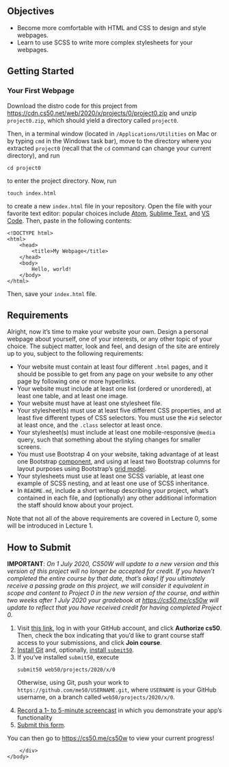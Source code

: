 <html>

<h2 id="objectives">Objectives</h2>

<ul>
  <li>Become more comfortable with HTML and CSS to design and style webpages.</li>
  <li>Learn to use SCSS to write more complex stylesheets for your webpages.</li>
</ul>

<h2 id="getting-started">Getting Started</h2>

<h3 id="your-first-webpage">Your First Webpage</h3>

<p>Download the distro code for this project from <a href="https://cdn.cs50.net/web/2020/x/projects/0/project0.zip">https://cdn.cs50.net/web/2020/x/projects/0/project0.zip</a> and unzip <code class="highlighter-rouge">project0.zip</code>, which should yield a directory called <code class="highlighter-rouge">project0</code>.</p>

<p>Then, in a terminal window (located in <code class="highlighter-rouge">/Applications/Utilities</code> on Mac or by typing
<code class="highlighter-rouge">cmd</code> in the Windows task bar), move to the directory where you extracted <code class="highlighter-rouge">project0</code>
(recall that the <code class="highlighter-rouge">cd</code> command can change your current directory), and run</p>

<div class="highlighter-rouge"><div class="highlight"><pre class="highlight"><code>cd project0
</code></pre></div></div>

<p>to enter the project directory. Now, run</p>

<div class="highlighter-rouge"><div class="highlight"><pre class="highlight"><code>touch index.html
</code></pre></div></div>

<p>to create a new <code class="highlighter-rouge">index.html</code> file in your repository. Open the file with your
favorite text editor: popular choices include <a href="https://atom.io/">Atom</a>,
<a href="https://www.sublimetext.com/">Sublime Text</a>, and <a href="https://code.visualstudio.com/">VS
Code</a>. Then, paste in the following contents:</p>

<div class="language-html highlighter-rouge"><div class="highlight"><pre class="highlight"><code><span class="cp">&lt;!DOCTYPE html&gt;</span>
<span class="nt">&lt;html&gt;</span>
    <span class="nt">&lt;head&gt;</span>
        <span class="nt">&lt;title&gt;</span>My Webpage<span class="nt">&lt;/title&gt;</span>
    <span class="nt">&lt;/head&gt;</span>
    <span class="nt">&lt;body&gt;</span>
        Hello, world!
    <span class="nt">&lt;/body&gt;</span>
<span class="nt">&lt;/html&gt;</span>
</code></pre></div></div>

<p>Then, save your <code class="highlighter-rouge">index.html</code> file.</p>

<h2 id="requirements">Requirements</h2>

<p>Alright, now it’s time to make your website your own. Design a personal webpage
about yourself, one of your interests, or any other topic of your choice. The
subject matter, look and feel, and design of the site are entirely up to you,
subject to the following requirements:</p>

<ul>
  <li>Your website must contain at least four different <code class="highlighter-rouge">.html</code> pages, and it
should be possible to get from any page on your website to any other page by
following one or more hyperlinks.</li>
  <li>Your website must include at least one list (ordered or unordered), at least
one table, and at least one image.</li>
  <li>Your website must have at least one stylesheet file.</li>
  <li>Your stylesheet(s) must use at least five different CSS properties, and at
least five different types of CSS selectors. You must use the <code class="highlighter-rouge">#id</code> selector
at least once, and the <code class="highlighter-rouge">.class</code> selector at least once.</li>
  <li>Your stylesheet(s) must include at least one mobile-responsive <code class="highlighter-rouge">@media</code> query,
such that something about the styling changes for smaller screens.</li>
  <li>You must use Bootstrap 4 on your website, taking advantage of at least one
Bootstrap <a href="https://getbootstrap.com/docs/4.3/components/">component</a>,
and using at least two Bootstrap columns for layout purposes using
Bootstrap’s <a href="https://getbootstrap.com/docs/4.3/layout/grid/">grid model</a>.</li>
  <li>Your stylesheets must use at least one SCSS variable, at least one example of
SCSS nesting, and at least one use of SCSS inheritance.</li>
  <li>In <code class="highlighter-rouge">README.md</code>, include a short writeup describing your project, what’s
contained in each file, and (optionally) any other additional information the
staff should know about your project.</li>
</ul>

<p>Note that not all of the above requirements are covered in Lecture 0, some will
be introduced in Lecture 1.</p>

<h2 id="how-to-submit">How to Submit</h2>

<p><strong>IMPORTANT</strong>: <em>On 1 July 2020, CS50W will update to a new version and this version of this project will no longer be accepted for credit. If you haven’t completed the entire course by that date, that’s okay! If you ultimately receive a passing grade on this project, we will consider it equivalent in scope and content to Project 0 in the new version of the course, and within two weeks after 1 July 2020 your gradebook at <a href="https://cs50.me/cs50w">https://cs50.me/cs50w</a> will update to reflect that you have received credit for having completed Project 0.</em></p>

<ol>
  <li>Visit <a href="https://submit.cs50.io/invites/89679428401548238ceb022f141b9947">this link</a>, log in with your GitHub account, and click <strong>Authorize cs50</strong>. Then, check the box indicating that you’d like to grant course staff access to your submissions, and click <strong>Join course</strong>.</li>
  <li><a href="https://git-scm.com/downloads">Install Git</a> and, optionally, <a href="https://cs50.readthedocs.io/submit50/">install <code class="highlighter-rouge">submit50</code></a>.</li>
  <li>If you’ve installed <code class="highlighter-rouge">submit50</code>, execute
    <div class="highlighter-rouge"><div class="highlight"><pre class="highlight"><code>submit50 web50/projects/2020/x/0
</code></pre></div>    </div>
    <p>Otherwise, using Git, push your work to <code class="highlighter-rouge">https://github.com/me50/USERNAME.git</code>, where <code class="highlighter-rouge">USERNAME</code> is your GitHub username, on a branch called <code class="highlighter-rouge">web50/projects/2020/x/0</code>.</p>
  </li>
  <li><a href="https://www.howtogeek.com/205742/how-to-record-your-windows-mac-linux-android-or-ios-screen/">Record a 1- to 5-minute screencast</a> in which you demonstrate your app’s functionality</li>
  <li><a href="https://forms.cs50.io/5cae6982-7dea-48f3-8171-3916bfdb9382">Submit this form</a>.</li>
</ol>

<p>You can then go to <a href="https://cs50.me/cs50w">https://cs50.me/cs50w</a> to view your current progress!</p>

        </div>
    </body>

</html>